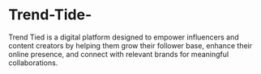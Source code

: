# Trend-Tide-
Trend Tied is a digital platform designed to empower influencers and content creators by helping them grow their follower base, enhance their online presence, and connect with relevant brands for meaningful collaborations. 
